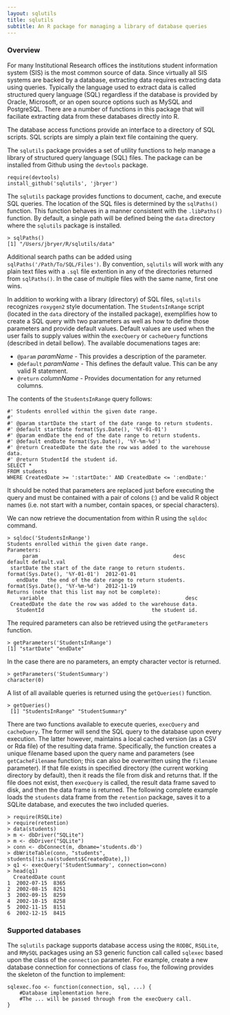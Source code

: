 ```yaml
---
layout: sqlutils
title: sqlutils
subtitle: An R package for managing a library of database queries
---
```


### Overview

For many Institutional Research offices the institutions student information system (SIS) is the most common source of data. Since virtually all SIS systems are backed by a database, extracting data requires extracting data using queries. Typically the language used to extract data is called structured query language (SQL) regardless if the database is provided by Oracle, Microsoft, or an open source options such as MySQL and PostgreSQL. There are a number of functions in this package that will faciliate extracting data from these databases directly into R.

The database access functions provide an interface to a directory of SQL scripts. SQL scripts are simply a plain text file containing the query. 

The `sqlutils` package provides a set of utility functions to help manage a library of structured query language (SQL) files. The package can be installed from Github using the `devtools` package.

	require(devtools)
	install_github('sqlutils', 'jbryer')

The `sqlutils` package provides functions to document, cache, and execute SQL queries. The location of the SQL files is determined by the `sqlPaths()` function. This function behaves in a manner consistent with the `.libPaths()` function.
By default, a single path will be defined being the `data` directory where the `sqlutils` package is installed.

	> sqlPaths()
	[1] "/Users/jbryer/R/sqlutils/data"

Additional search paths can be added using `sqlPaths('/Path/To/SQL/Files')`. By convention, `sqlutils` will work with any plain text files with a `.sql` file extention in any of the directories returned from `sqlPaths()`. In the case of multiple files with the same name, first one wins.

In addition to working with a library (directory) of SQL files, `sqlutils` recognizes `roxygen2` style documentation. The `StudentsInRange` script (located in the `data` directory of the installed package), exemplifies how to create a SQL query with two parameters as well as how to define those parameters and provide default values. Default values are used when the user fails to supply values within the `execQuery` or `cacheQuery` functions (described in detail bellow). The available documenations tages are:

* `@param` *paramName* - This provides a description of the parameter.
* `@default` *paramName* - This defines the default value. This can be any valid R statement.
* `@return` *columnName* - Provides documentation for any returned columns. 

The contents of the `StudentsInRange` query follows:

	#' Students enrolled within the given date range.
	#' 
	#' @param startDate the start of the date range to return students.
	#' @default startDate format(Sys.Date(), '%Y-01-01')
	#' @param endDate the end of the date range to return students.
	#' @default endDate format(Sys.Date(), '%Y-%m-%d')
	#' @return CreatedDate the date the row was added to the warehouse data.
	#' @return StudentId the student id.
	SELECT * 
	FROM students 
	WHERE CreatedDate >= ':startDate:' AND CreatedDate <= ':endDate:'

It should be noted that parameters are replaced just before executing the query and must be contained with a pair of colons (:) and be valid R object names (i.e. not start with a number, contain spaces, or special characters).

We can now retrieve the documentation from within R using the `sqldoc` command.

	> sqldoc('StudentsInRange')
	Students enrolled within the given date range.
	Parameters:
	     param                                            desc                        default default.val
	 startDate the start of the date range to return students. format(Sys.Date(), '%Y-01-01')  2012-01-01
	   endDate   the end of the date range to return students. format(Sys.Date(), '%Y-%m-%d')  2012-11-19
	Returns (note that this list may not be complete):
	    variable                                              desc
	 CreatedDate the date the row was added to the warehouse data.
	   StudentId                                   the student id.

The required parameters can also be retrieved using the `getParameters` function.

	> getParameters('StudentsInRange')
	[1] "startDate" "endDate"

In the case there are no parameters, an empty character vector is returned.

	> getParameters('StudentSummary')
    character(0)

A list of all available queries is returned using the `getQueries()` function.

	> getQueries()
	 [1] "StudentsInRange" "StudentSummary" 

There are two functions available to execute queries, `execQuery` and `cacheQuery`. The former will send the SQL query to the database upon every execution. The latter however, maintains a local cached version (as a CSV or Rda file) of the resulting data frame. Specifically, the function creates a unique filename based upon the query name and parameters (see `getCacheFilename` function; this can also be overwritten using the `filename` parameter). If that file exists in specified directory (the current working directory by default), then it reads the file from disk and returns that. If the file does not exist, then `execQuery` is called, the result data frame saved to disk, and then the data frame is returned. The following complete example loads the `students` data frame from the `retention` package, saves it to a SQLite database, and executes the two included queries.

	> require(RSQLite)
	> require(retention)
	> data(students)
	> m <- dbDriver("SQLite")
	> m <- dbDriver("SQLite")
	> conn <- dbConnect(m, dbname='students.db')
	> dbWriteTable(conn, "students", students[!is.na(students$CreatedDate),])
	> q1 <- execQuery('StudentSummary', connection=conn)
	> head(q1)
	  CreatedDate count
	1  2002-07-15  8365
	2  2002-08-15  8251
	3  2002-09-15  8259
	4  2002-10-15  8258
	5  2002-11-15  8151
	6  2002-12-15  8415

### Supported databases

The `sqlutils` package supports database access using the `RODBC`, `RSQLite`, and `RMySQL` packages using an S3 generic function call called `sqlexec` based upon the class of the `connection` parameter. For example, create a new database connection for connections of class `foo`, the following provides the skeleton of the function to implement:

	sqlexec.foo <- function(connection, sql, ...) {
		#Database implementation here.
		#The ... will be passed through from the execQuery call. 
	}
